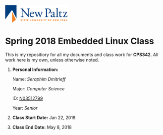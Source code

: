 <img src = "/misc/newpaltzlogo.jpg" width="40%">

# Spring 2018 Embedded Linux Class

This is my repositiory for all my documents and class work for **CPS342**. 
All work here is my own, unless otherwise noted.

1. **Personal Information:**  
  
   Name: *Seraphim Dmitrieff*  
  
   Major: *Computer Science*  
   
   ID: [N03512799](https://github.com/N03512799)  
   
   Year: *Senior*

1. **Class Start Date:** Jan 22, 2018

1. **Class End Date:** May 8, 2018
